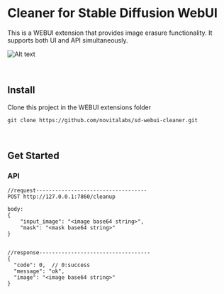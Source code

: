 # Cleaner for Stable Diffusion WebUI
This is a WEBUI extension that provides image erasure functionality. It supports both UI and API simultaneously.


![Alt text](https://github.com/novitalabs/sd-webui-cleaner/blob/main/example/images/image1.png)

<br>

## Install
Clone this project in the WEBUI extensions folder
```
git clone https://github.com/novitalabs/sd-webui-cleaner.git
```
<br>

## Get Started

### API

```
//request-----------------------------------
POST http://127.0.0.1:7860/cleanup

body:
{
    "input_image": "<image base64 string>",
    "mask": "<mask base64 string>"
}


//response-----------------------------------
{
  "code": 0,  // 0:success
  "message": "ok",
  "image": "<image base64 string>"
}
```
